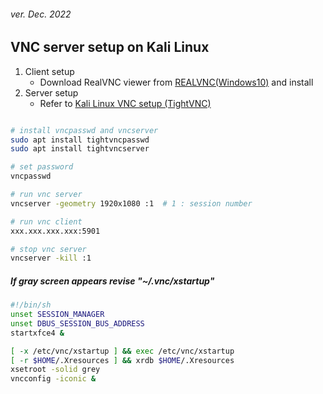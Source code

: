 <h6>ver. Dec. 2022</h6>
<h2> VNC server setup on Kali Linux</h2>

1. Client setup
    - Download RealVNC viewer from [REALVNC(Windows10)](https://www.realvnc.com/en/connect/download/viewer/windows/) and install
2. Server setup
    - Refer to [Kali Linux VNC setup (TightVNC)](https://www.kali.org/tools/tightvnc/)

```sh

# install vncpasswd and vncserver
sudo apt install tightvncpasswd
sudo apt install tightvncserver

# set password
vncpasswd

# run vnc server
vncserver -geometry 1920x1080 :1  # 1 : session number

# run vnc client
xxx.xxx.xxx.xxx:5901

# stop vnc server
vncserver -kill :1

```

<h5><em>If gray screen appears revise "~/.vnc/xstartup"</em></h5>

```sh
#!/bin/sh
unset SESSION_MANAGER
unset DBUS_SESSION_BUS_ADDRESS
startxfce4 &

[ -x /etc/vnc/xstartup ] && exec /etc/vnc/xstartup
[ -r $HOME/.Xresources ] && xrdb $HOME/.Xresources
xsetroot -solid grey
vncconfig -iconic &

```
